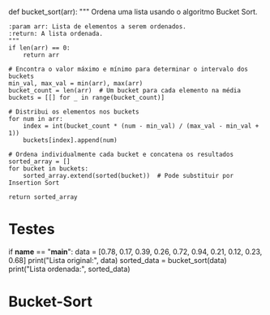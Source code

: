 def bucket_sort(arr):
    """
    Ordena uma lista usando o algoritmo Bucket Sort.

    :param arr: Lista de elementos a serem ordenados.
    :return: A lista ordenada.
    """
    if len(arr) == 0:
        return arr

    # Encontra o valor máximo e mínimo para determinar o intervalo dos buckets
    min_val, max_val = min(arr), max(arr)
    bucket_count = len(arr)  # Um bucket para cada elemento na média
    buckets = [[] for _ in range(bucket_count)]

    # Distribui os elementos nos buckets
    for num in arr:
        index = int(bucket_count * (num - min_val) / (max_val - min_val + 1))
        buckets[index].append(num)

    # Ordena individualmente cada bucket e concatena os resultados
    sorted_array = []
    for bucket in buckets:
        sorted_array.extend(sorted(bucket))  # Pode substituir por Insertion Sort

    return sorted_array


# Testes
if __name__ == "__main__":
    data = [0.78, 0.17, 0.39, 0.26, 0.72, 0.94, 0.21, 0.12, 0.23, 0.68]
    print("Lista original:", data)
    sorted_data = bucket_sort(data)
    print("Lista ordenada:", sorted_data)
# Bucket-Sort
